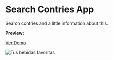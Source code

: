 # Search Contries App

<p>Search contries and a little information about this.</p>

<div><strong>Preview:</strong></div>

<a href='' target='_blank'>Ver Demo</a>

<img src='' alt='Tus bebidas favoritas' />